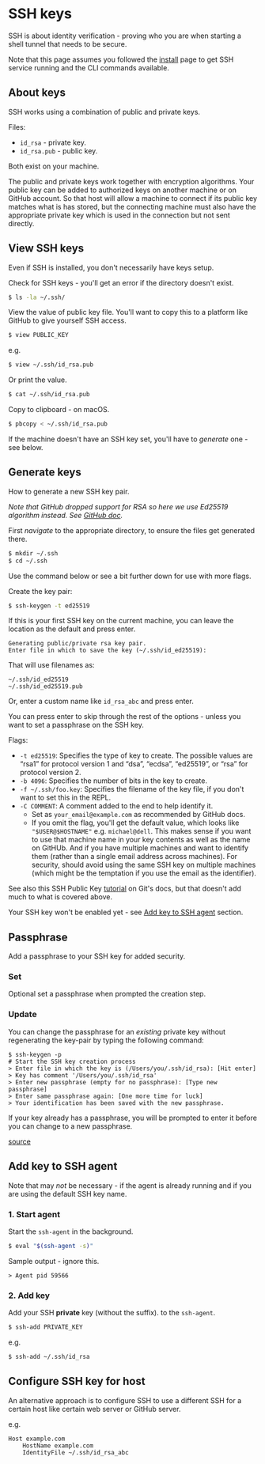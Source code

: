 # SSH keys

SSH is about identity verification - proving who you are when starting a shell tunnel that needs to be secure.

Note that this page assumes you followed the [install](install.md) page to get SSH service running and the CLI commands available.


## About keys

SSH works using a combination of public and private keys.

Files:

- `id_rsa` - private key.
- `id_rsa.pub` - public key.

Both exist on your machine.

The public and private keys work together with encryption algorithms. Your public key can be added to authorized keys on another machine or on GitHub account. So that host will allow a machine to connect if its public key matches what is has stored, but the connecting machine must also have the appropriate private key which is used in the connection but not sent directly.


## View SSH keys

Even if SSH is installed, you don't necessarily have keys setup.

Check for SSH keys - you'll get an error if the directory doesn't exist.

```sh
$ ls -la ~/.ssh/
```

View the value of public key file. You'll want to copy this to a platform like GitHub to give yourself SSH access.

```sh
$ view PUBLIC_KEY
```

e.g.

```sh
$ view ~/.ssh/id_rsa.pub
```

Or print the value.

```sh
$ cat ~/.ssh/id_rsa.pub
```

Copy to clipboard - on macOS.

```sh
$ pbcopy < ~/.ssh/id_rsa.pub
```

If the machine doesn't have an SSH key set, you'll have to _generate_ one - see below.


## Generate keys

How to generate a new SSH key pair.

_Note that GitHub dropped support for RSA so here we use Ed25519 algorithm instead. See [GitHub doc](https://help.github.com/en/github/authenticating-to-github/generating-a-new-ssh-key-and-adding-it-to-the-ssh-agent)._

First _navigate_ to the appropriate directory, to ensure the files get generated there.

```sh
$ mkdir ~/.ssh
$ cd ~/.ssh
```

Use the command below or see a bit further down for use with more flags.

Create the key pair:

```sh
$ ssh-keygen -t ed25519
```

If this is your first SSH key on the current machine, you can leave the location as the default and press enter.

```
Generating public/private rsa key pair.
Enter file in which to save the key (~/.ssh/id_ed25519):
```

That will use filenames as:

```
~/.ssh/id_ed25519
~/.ssh/id_ed25519.pub
```

Or, enter a custom name like `id_rsa_abc` and press enter.

You can press enter to skip through the rest of the options - unless you want to set a passphrase on the SSH key.

Flags:

- `-t ed25519`: Specifies the type of key to create. The possible values are “rsa1” for protocol version 1 and “dsa”, “ecdsa”, “ed25519”, or “rsa” for protocol version 2.
- `-b 4096`: Specifies the number of bits in the key to create.
- `-f ~/.ssh/foo.key`: Specifies the filename of the key file, if you don't want to set this in the REPL.
- `-C COMMENT`: A comment added to the end to help identify it.
  - Set as `your_email@example.com` as recommended by GitHub docs.
  - If you omit the flag, you'll get the default value, which looks like `"$USER@$HOSTNAME"` e.g. `michael@dell`. This makes sense if you want to use that machine name in your key contents as well as the name on GitHUb. And if you have multiple machines and want to identify them (rather than a single email address across machines). For security, should avoid using the same SSH key on multiple machines (which might be the temptation if you use the email as the identifier).

See also this SSH Public Key [tutorial](https://git-scm.com/book/en/v2/Git-on-the-Server-Generating-Your-SSH-Public-Key) on Git's docs, but that doesn't add much to what is covered above.

Your SSH key won't be enabled yet - see [Add key to SSH agent](#add-key-to-ssh-agent) section.


## Passphrase

Add a passphrase to your SSH key for added security.

### Set

Optional set a passphrase when prompted the creation step.

### Update

You can change the passphrase for an _existing_ private key without regenerating the key-pair by typing the following command:

```console
$ ssh-keygen -p
# Start the SSH key creation process
> Enter file in which the key is (/Users/you/.ssh/id_rsa): [Hit enter]
> Key has comment '/Users/you/.ssh/id_rsa'
> Enter new passphrase (empty for no passphrase): [Type new passphrase]
> Enter same passphrase again: [One more time for luck]
> Your identification has been saved with the new passphrase.
```

If your key already has a passphrase, you will be prompted to enter it before you can change to a new passphrase.

[source](https://help.github.com/en/github/authenticating-to-github/working-with-ssh-key-passphrases)


## Add key to SSH agent

Note that may _not_ be necessary - if the agent is already running and if you are using the default SSH key name.

### 1. Start agent

Start the `ssh-agent` in the background.

```sh
$ eval "$(ssh-agent -s)"
```

Sample output - ignore this.

```
> Agent pid 59566
```

### 2. Add key

Add your SSH **private** key (without the suffix). to the `ssh-agent`.

```sh
$ ssh-add PRIVATE_KEY
```
e.g.

```sh
$ ssh-add ~/.ssh/id_rsa
```


## Configure SSH key for host

An alternative approach is to configure SSH to use a different SSH for a certain host like certain web server or GitHub server.

e.g.

```
Host example.com
    HostName example.com
    IdentityFile ~/.ssh/id_rsa_abc
```
